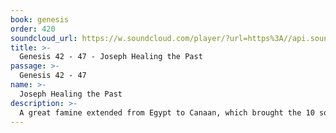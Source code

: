 ```yaml
---
book: genesis
order: 420
soundcloud_url: https://w.soundcloud.com/player/?url=https%3A//api.soundcloud.com/tracks/
title: >-
  Genesis 42 - 47 - Joseph Healing the Past
passage: >-
  Genesis 42 - 47
name: >-
  Joseph Healing the Past
description: >-
  A great famine extended from Egypt to Canaan, which brought the 10 sons of Jacob to Egypt for food. They appeared before Joseph. One of the most marvelous reunions in all of Scripture.
---
```



